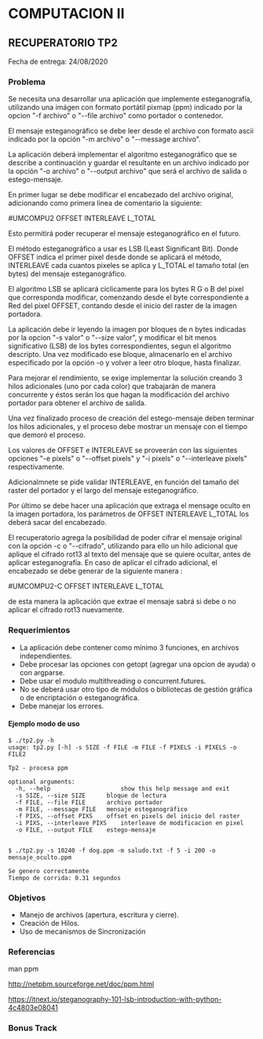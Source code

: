 # COMPUTACION II


## RECUPERATORIO TP2

Fecha de entrega: 24/08/2020


### Problema

Se necesita una desarrollar una aplicación que implemente esteganografía, utilizando una imágen con formato portátil pixmap (ppm) indicado por la opcion "-f archivo" o "--file archivo" como portador o contenedor. 

El mensaje esteganográfico se debe leer desde el archivo con formato ascii indicado por la opción "-m archivo" o "--message archivo".

La aplicación deberá implementar el algoritmo esteganográfico que se describe a continuación y guardar el resultante en un archivo indicado por la opción "-o archivo" o "--output archivo" que será el archivo de salida o estego-mensaje.

En primer lugar se debe modificar el encabezado del archivo original, adicionando como primera linea de comentario la siguiente:

#UMCOMPU2 OFFSET INTERLEAVE L_TOTAL

Esto permitirá poder recuperar el mensaje esteganográfico en el futuro.

El método esteganográfico a usar es LSB (Least Significant Bit). Donde OFFSET indica el primer pixel desde donde se aplicará el método, INTERLEAVE cada cuantos pixeles se aplica y L_TOTAL el tamaño total (en bytes) del mensaje esteganográfico.

El algoritmo LSB se aplicará ciclicamente para los bytes R G o B del pixel que corresponda modificar, comenzando desde el byte correspondiente a Red del pixel OFFSET, contando desde el inicio del raster de la imagen portadora.

La aplicación debe ir leyendo la imagen por bloques de n bytes indicadas por la opcion "-s valor" o "--size valor", y modificar el bit menos significativo (LSB) de los bytes correspondientes, segun el algoritmo descripto. Una vez modificado ese bloque, almacenarlo en el archivo especificado por la opción -o y volver a leer otro bloque, hasta finalizar.

Para mejorar el rendimiento, se exige implementar la solución creando 3 hilos adicionales (uno por cada color) que trabajarán de manera concurrente y éstos serán los que hagan la modificación del archivo portador para obtener el archivo de salida.

Una vez finalizado proceso de creación del estego-mensaje deben terminar los hilos adicionales, y el proceso debe mostrar un mensaje con el tiempo que demoró el proceso.

Los valores de OFFSET e INTERLEAVE se proveerán con las siguientes opciones "-e pixels" o "--offset pixels" y "-i pixels"  o "--interleave pixels" respectivamente. 

Adicionalmnete se pide validar INTERLEAVE, en función del tamaño del raster del portador y el largo del mensaje esteganográfico.

Por último se debe hacer una aplicación que extraga el mensage oculto en la imagen portadora, los parámetros de OFFSET INTERLEAVE L_TOTAL los deberá sacar del encabezado.

El recuperatorio agrega la posibilidad de poder cifrar el mensaje original con la opción -c o "--cifrado", utilizando para ello un hilo adicional que aplique el cifrado rot13 al texto del mensaje que se quiere ocultar, antes de aplicar esteganografía. En caso de aplicar el cifrado adicional, el encabezado se debe generar de la siguiente manera :

#UMCOMPU2-C OFFSET INTERLEAVE L_TOTAL

de esta manera la aplicación que extrae el mensaje sabrá si debe o no aplicar el cifrado rot13 nuevamente.

### Requerimientos

* La aplicación debe contener como mínimo 3 funciones, en archivos independientes.
* Debe procesar las opciones con getopt (agregar una opcion de ayuda) o con argparse.
* Debe usar el modulo multithreading o concurrent.futures.
* No se deberá usar otro tipo de módulos o bibliotecas de gestión gráfica o de encriptación o esteganográfica.
* Debe manejar los errores.


#### Ejemplo modo de uso

~~~~~~~~~~~~~~~~~~~
$ ./tp2.py -h
usage: tp2.py [-h] -s SIZE -f FILE -m FILE -f PIXELS -i PIXELS -o FILE2

Tp2 - procesa ppm

optional arguments:
  -h, --help          	    	show this help message and exit
  -s SIZE, --size SIZE		bloque de lectura
  -f FILE, --file FILE    	archivo portador
  -m FILE, --message FILE 	mensaje esteganográfico
  -f PIXS, --offset PIXS  	offset en pixels del inicio del raster
  -i PIXS, --interleave PIXS  	interleave de modificacion en pixel
  -o FILE, --output FILE  	estego-mensaje


$ ./tp2.py -s 10240 -f dog.ppm -m saludo.txt -f 5 -i 200 -o mensaje_oculto.ppm

Se genero correctamente
Tiempo de corrida: 0.31 segundos 

~~~~~~~~~~~~~~~~~~~


### Objetivos

* Manejo de archivos (apertura, escritura y cierre).
* Creación de Hilos.
* Uso de mecanismos de Sincronización

### Referencias
man ppm

http://netpbm.sourceforge.net/doc/ppm.html

https://itnext.io/steganography-101-lsb-introduction-with-python-4c4803e08041

### Bonus Track

